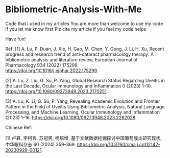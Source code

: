 # Bibliometric-Analysis-With-Me
Code that I used in my articles
You are more than welcome to use my code if you let me know first
Plz cite my article if you feel my code helps

Have fun!

Ref:
[1] A. Lu, P. Duan, J. Xie, H. Gao, M. Chen, Y. Gong, J. Li, H. Xu, Recent progress and research trend of anti-cataract pharmacology therapy: A bibliometric analysis and literature review, European Journal of Pharmacology 934 (2022) 175299. https://doi.org/10.1016/j.ejphar.2022.175299.

[2] A. Lu, Z. Liu, G. Su, P. Yang, Global Research Status Regarding Uveitis in the Last Decade, Ocular Immunology and Inflammation 0 (2023) 1–10. https://doi.org/10.1080/09273948.2023.2170251.

[3] A. Lu, K. Li, G. Su, P. Yang, Revealing Academic Evolution and Frontier Pattern in the Field of Uveitis Using Bibliometric Analysis, Natural Language Processing, and Machine Learning, Ocular Immunology and Inflammation (2023) 1–16. https://doi.org/10.1080/09273948.2023.2262028.

Chinese Ref:

[1] 卢奡, 李柯言, 苏冠男, 杨培增, 基于文献数据挖掘探讨中国葡萄膜炎研究现状, 中华眼科杂志 60 (2024) 359–369. https://doi.org/10.3760/cma.j.cn112142-20230929-00121.
